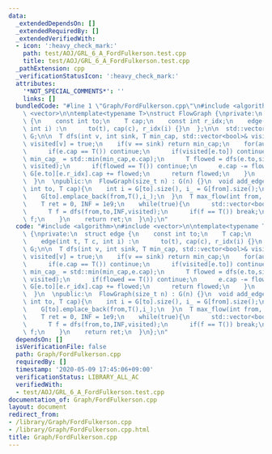 ```yaml
---
data:
  _extendedDependsOn: []
  _extendedRequiredBy: []
  _extendedVerifiedWith:
  - icon: ':heavy_check_mark:'
    path: test/AOJ/GRL_6_A_FordFulkerson.test.cpp
    title: test/AOJ/GRL_6_A_FordFulkerson.test.cpp
  _pathExtension: cpp
  _verificationStatusIcon: ':heavy_check_mark:'
  attributes:
    '*NOT_SPECIAL_COMMENTS*': ''
    links: []
  bundledCode: "#line 1 \"Graph/FordFulkerson.cpp\"\n#include <algorithm>\n#include\
    \ <vector>\n\ntemplate<typename T>\nstruct FlowGraph {\nprivate:\n  struct edge\
    \ {\n    const int to;\n    T cap;\n    const int r_idx;\n    edge(int t, T c,\
    \ int i) :\n      to(t), cap(c), r_idx(i) {}\n  };\n\n  std::vector<std::vector<edge>>\
    \ G;\n\n  T dfs(int v, int sink, T min_cap, std::vector<bool>& visited){\n   \
    \ visited[v] = true;\n    if(v == sink) return min_cap;\n    for(auto& e : G[v]){\n\
    \      if(e.cap == T()) continue;\n      if(visited[e.to]) continue;\n      T\
    \ min_cap_ = std::min(min_cap,e.cap);\n      T flowed = dfs(e.to,sink,min_cap_,\
    \ visited);\n      if(flowed == T()) continue;\n      e.cap -= flowed;\n     \
    \ G[e.to][e.r_idx].cap += flowed;\n      return flowed;\n    }\n    return T();\n\
    \  }\n  \npublic:\n  FlowGraph(size_t n) : G(n) {}\n  void add_edge(int from,\
    \ int to, T cap){\n    int i = G[to].size(), i_ = G[from].size();\n    G[from].emplace_back(to,cap,i);\n\
    \    G[to].emplace_back(from,T(),i_);\n  }\n  T max_flow(int from, int to){\n\
    \    T ret = 0, INF = 1e9;\n    while(true){\n      std::vector<bool> visited(G.size());\n\
    \      T f = dfs(from,to,INF,visited);\n      if(f == T()) break;\n      ret +=\
    \ f;\n    }\n    return ret;\n  }\n};\n"
  code: "#include <algorithm>\n#include <vector>\n\ntemplate<typename T>\nstruct FlowGraph\
    \ {\nprivate:\n  struct edge {\n    const int to;\n    T cap;\n    const int r_idx;\n\
    \    edge(int t, T c, int i) :\n      to(t), cap(c), r_idx(i) {}\n  };\n\n  std::vector<std::vector<edge>>\
    \ G;\n\n  T dfs(int v, int sink, T min_cap, std::vector<bool>& visited){\n   \
    \ visited[v] = true;\n    if(v == sink) return min_cap;\n    for(auto& e : G[v]){\n\
    \      if(e.cap == T()) continue;\n      if(visited[e.to]) continue;\n      T\
    \ min_cap_ = std::min(min_cap,e.cap);\n      T flowed = dfs(e.to,sink,min_cap_,\
    \ visited);\n      if(flowed == T()) continue;\n      e.cap -= flowed;\n     \
    \ G[e.to][e.r_idx].cap += flowed;\n      return flowed;\n    }\n    return T();\n\
    \  }\n  \npublic:\n  FlowGraph(size_t n) : G(n) {}\n  void add_edge(int from,\
    \ int to, T cap){\n    int i = G[to].size(), i_ = G[from].size();\n    G[from].emplace_back(to,cap,i);\n\
    \    G[to].emplace_back(from,T(),i_);\n  }\n  T max_flow(int from, int to){\n\
    \    T ret = 0, INF = 1e9;\n    while(true){\n      std::vector<bool> visited(G.size());\n\
    \      T f = dfs(from,to,INF,visited);\n      if(f == T()) break;\n      ret +=\
    \ f;\n    }\n    return ret;\n  }\n};\n"
  dependsOn: []
  isVerificationFile: false
  path: Graph/FordFulkerson.cpp
  requiredBy: []
  timestamp: '2020-05-09 17:45:06+09:00'
  verificationStatus: LIBRARY_ALL_AC
  verifiedWith:
  - test/AOJ/GRL_6_A_FordFulkerson.test.cpp
documentation_of: Graph/FordFulkerson.cpp
layout: document
redirect_from:
- /library/Graph/FordFulkerson.cpp
- /library/Graph/FordFulkerson.cpp.html
title: Graph/FordFulkerson.cpp
---
```

